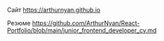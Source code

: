 Сайт
https://arthurnyan.github.io

Резюме
https://github.com/ArthurNyan/React-Portfolio/blob/main/junior_frontend_developer_cv.md
